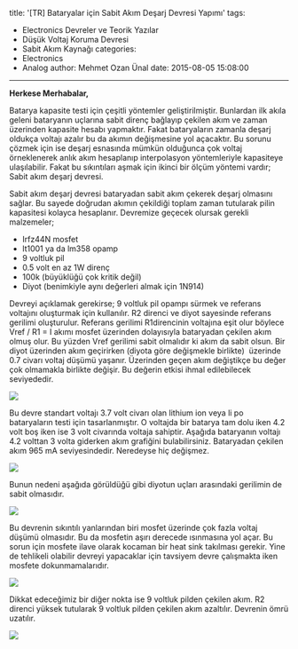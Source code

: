 title: '[TR] Bataryalar için Sabit Akım Deşarj Devresi Yapımı'
tags:
  - Electronics Devreler ve Teorik Yazılar
  - Düşük Voltaj Koruma Devresi
  - Sabit Akım Kaynağı
categories:
  - Electronics
  - Analog
author: Mehmet Ozan Ünal
date: 2015-08-05 15:08:00
---
**Herkese Merhabalar,**  

Batarya kapasite testi için çeşitli yöntemler geliştirilmiştir. Bunlardan ilk akıla geleni bataryanın uçlarına sabit direnç bağlayıp çekilen akım ve zaman üzerinden kapasite hesabı yapmaktır. Fakat bataryaların zamanla deşarj oldukça voltajı azalır bu da akımın değişmesine yol açacaktır. Bu sorunu çözmek için ise deşarj esnasında mümkün olduğunca çok voltaj örneklenerek anlık akım hesaplanıp interpolasyon yöntemleriyle kapasiteye ulaşılabilir. Fakat bu sıkıntıları aşmak için ikinci bir ölçüm yöntemi vardır; Sabit akım deşarj devresi.  

Sabit akım deşarj devresi bataryadan sabit akım çekerek deşarj olmasını sağlar. Bu sayede doğrudan akımın çekildiği toplam zaman tutularak pilin kapasitesi kolayca hesaplanır. Devremize geçecek olursak gerekli malzemeler;  

*   Irfz44N mosfet
*   lt1001 ya da lm358 opamp
*   9 voltluk pil
*   0.5 volt en az 1W direnç
*   100k (büyüklüğü çok kritik değil)
*   Diyot (benimkiyle aynı değerleri almak için 1N914)

Devreyi açıklamak gerekirse; 9 voltluk pil opampı sürmek ve referans voltajını oluşturmak için kullanılır. R2 direnci ve diyot sayesinde referans gerilimi oluşturulur. Referans gerilimi R1direncinin voltajına eşit olur böylece Vref / R1 = I akımı mosfet üzerinden dolayısıyla bataryadan çekilen akım olmuş olur. Bu yüzden Vref gerilimi sabit olmalıdır ki akım da sabit olsun. Bir diyot üzerinden akım geçirirken (diyota göre değişmekle birlikte)  üzerinde 0.7 civarı voltaj düşümü yaşanır. Üzerinden geçen akım değiştikçe bu değer çok olmamakla birlikte değişir. Bu değerin etkisi ihmal edilebilecek seviyededir.  

![](https://1.bp.blogspot.com/-pBlrI4-Ue6s/VcDK8mgNBFI/AAAAAAAAM6A/uZ1J1A-n3go/s720/Capture0.JPG)

Bu devre standart voltajı 3.7 volt civarı olan lithium ion veya li po bataryaların testi için tasarlanmıştır. O voltajda bir batarya tam dolu iken 4.2 volt boş iken ise 3 volt civarında voltaja sahiptir. Aşağıda bataryanın voltajı 4.2 volttan 3 volta giderken akım grafiğini bulabilirsiniz. Bataryadan çekilen akım 965 mA seviyesindedir. Neredeyse hiç değişmez.  

![](https://2.bp.blogspot.com/--e9hAYwYo-8/VcGiFw9bw6I/AAAAAAAAM6Y/huYk6_wz41E/s720/Capture.JPG)

Bunun nedeni aşağıda görüldüğü gibi diyotun uçları arasındaki gerilimin de sabit olmasıdır.  

![](https://3.bp.blogspot.com/-UhmDvixo9xw/VcDK9wJqbrI/AAAAAAAAM5g/9r4T00zF80E/s720/Capture5.JPG)

Bu devrenin sıkıntılı yanlarından biri mosfet üzerinde çok fazla voltaj düşümü olmasıdır. Bu da mosfetin aşırı derecede ısınmasına yol açar. Bu sorun için mosfete ilave olarak kocaman bir heat sink takılması gerekir. Yine de tehlikeli olabilir devreyi yapacaklar için tavsiyem devre çalışmakta iken mosfete dokunmamalarıdır.

![](https://2.bp.blogspot.com/-giXh4Sp-5yQ/VcDK9P3Sy0I/AAAAAAAAM5c/MMIaNP1OgIs/s720/Capture3.JPG)

Dikkat edeceğimiz bir diğer nokta ise 9 voltluk pilden çekilen akım. R2 direnci yüksek tutularak 9 voltluk pilden çekilen akım azaltılır. Devrenin ömrü uzatılır.  

![](https://1.bp.blogspot.com/-ypKD-3LarxM/VcDK-Fb28CI/AAAAAAAAM5k/iL3HE5C0Y1k/s720/Capture6.JPG)